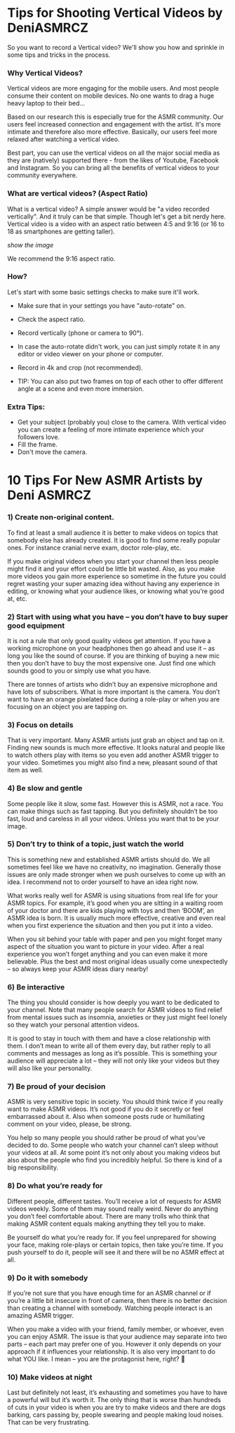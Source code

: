 # Tips for Shooting Vertical Videos by DeniASMRCZ

So you want to record a Vertical video? We'll show you how and sprinkle in some tips and tricks in the process. 

### Why Vertical Videos?
Vertical videos are more engaging for the mobile users. And most people consume their content on mobile devices. No one wants to drag a huge heavy laptop to their bed...

Based on our research this is especially true for the ASMR community. Our users feel increased connection and engagement with the artist. It's more intimate and therefore also more effective. 
Basically, our users feel more relaxed after watching a vertical video.

Best part, you can use the vertical videos on all the major social media as they are (natively) supported there - from the likes of Youtube, Facebook and Instagram. So you can bring all the benefits of vertical videos to your community everywhere.


### What are vertical videos? (Aspect Ratio)
What is a vertical video? A simple answer would be "a video recorded vertically". And it truly can be that simple.
Though let's get a bit nerdy here. Vertical video is a video with an aspect ratio between 4:5 and 9:16 (or 16 to 18 as smartphones are getting taller).

*show the image*

We recommend the 9:16 aspect ratio.

### How?
Let's start with some basic settings checks to make sure it'll work. 

- Make sure that in your settings you have "auto-rotate" on. 
- Check the aspect ratio.
- Record vertically (phone or camera to 90°).
- In case the auto-rotate didn't work, you can just simply rotate it in any editor or video viewer on your phone or computer.
- Record in 4k and crop (not recommended).

- TIP: You can also put two frames on top of each other to offer different angle at a scene and even more immersion.
 
### Extra Tips:
- Get your subject (probably you) close to the camera. With vertical video you can create a feeling of more intimate experience which your followers love. 
- Fill the frame. 
- Don't move the camera. 


# 10 Tips For New ASMR Artists by Deni ASMRCZ

### 1) Create non-original content.

To find at least a small audience it is better to make videos on topics that somebody else has already created. It is good to find some really popular ones. For instance cranial nerve exam, doctor role-play, etc.

If you make original videos when you start your channel then less people might find it and your effort could be little bit wasted. Also, as you make more videos you gain more experience so sometime in the future you could regret wasting your super amazing idea without having any experience in editing, or knowing what your audience likes, or knowing what you’re good at, etc.

### 2) Start with using what you have – you don’t have to buy super good equipment

It is not a rule that only good quality videos get attention. If you have a working microphone on your headphones then go ahead and use it – as long you like the sound of course. If you are thinking of buying a new mic then you don’t have to buy the most expensive one. Just find one which sounds good to you or simply use what you have.

There are tonnes of artists who didn’t buy an expensive microphone and have lots of subscribers. What is more important is the camera. You don’t want to have an orange pixelated face during a role-play or when you are focusing on an object you are tapping on.

### 3) Focus on details

That is very important. Many ASMR artists just grab an object and tap on it. Finding new sounds is much more effective. It looks natural and people like to watch others play with items so you even add another ASMR trigger to your video. Sometimes you might also find a new, pleasant sound of that item as well.

### 4) Be slow and gentle

Some people like it slow, some fast. However this is ASMR, not a race. You can make things such as fast tapping. But you definitely shouldn’t be too fast, loud and careless in all your videos. Unless you want that to be your image.

### 5) Don’t try to think of a topic, just watch the world

This is something new and established ASMR artists should do. We all sometimes feel like we have no creativity, no imagination. Generally those issues are only made stronger when we push ourselves to come up with an idea. I recommend not to order yourself to have an idea right now.

What works really well for ASMR is using situations from real life for your ASMR topics.  For example, it’s good when you are sitting in a waiting room of your doctor and there are kids playing with toys and then ‘BOOM’, an ASMR idea is born. It is usually much more effective, creative and even real when you first experience the situation and then you put it into a video.

When you sit behind your table with paper and pen you might forget many aspect of the situation you want to picture in your video. After a real experience you won’t forget anything and you can even make it more believable. Plus the best and most original ideas usually come unexpectedly – so always keep your ASMR ideas diary nearby!

### 6) Be interactive

The thing you should consider is how deeply you want to be dedicated to your channel. Note that many people search for ASMR videos to find relief from mental issues such as insomnia, anxieties or they just might feel lonely so they watch your personal attention videos.

It is good to stay in touch with them and have a close relationship with them. I don’t mean to write all of them every day, but rather reply to all comments and messages as long as it’s possible.  This is something your audience will appreciate a lot – they will not only like your videos but they will also like your personality.

### 7) Be proud of your decision

ASMR is very sensitive topic in society. You should think twice if you really want to make ASMR videos. It’s not good if you do it secretly or feel embarrassed about it. Also when someone posts rude or humiliating comment on your video,  please, be strong.

You help so many people you should rather be proud of what you’ve decided to do. Some people who watch your channel can’t sleep without your videos at all. At some point it’s not only about you making videos but also about the people who find you incredibly helpful. So there is kind of a big responsibility.

### 8) Do what you’re ready for

Different people, different tastes. You’ll receive a lot of requests for ASMR videos weekly. Some of them may sound really weird. Never do anything you don’t feel comfortable about. There are many trolls who think that making ASMR content equals making anything they tell you to make.

Be yourself do what you’re ready for. If you feel unprepared for showing your face, making role-plays or certain topics, then take you’re time. If you push yourself to do it, people will see it and there will be no ASMR effect at all.

### 9) Do it with somebody

If you’re not sure that you have enough time for an ASMR channel or if you’re a little bit insecure in front of camera, then there is no better decision than creating a channel with somebody. Watching people interact is an amazing ASMR trigger.

When you make a video with your friend, family member, or whoever,  even you can enjoy ASMR. The issue is that your audience may separate into two parts – each part may prefer one of you. However it only depends on your approach if it influences your relationship. It is also very important to do what YOU like. I mean – you are the protagonist here, right? 🙂

### 10) Make videos at night

Last but definitely not least, it’s exhausting and sometimes you have to have a powerful will but it’s worth it. The only thing that is worse than hundreds of cuts in your video is when you are try to make videos and there are dogs barking, cars passing by, people swearing and people making loud noises.  That can be very frustrating.

